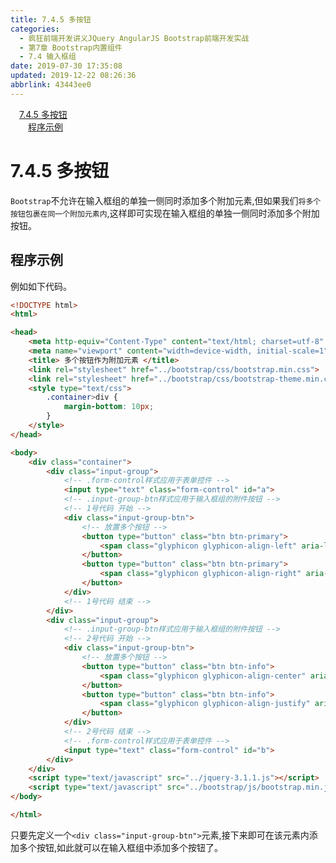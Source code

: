 ```yaml
---
title: 7.4.5 多按钮
categories: 
  - 疯狂前端开发讲义JQuery AngularJS Bootstrap前端开发实战
  - 第7章 Bootstrap内置组件
  - 7.4 输入框组
date: 2019-07-30 17:35:08
updated: 2019-12-22 08:26:36
abbrlink: 43443ee0
---
```

<div id='my_toc'><a href="/JavaReadingNotes/43443ee0/#7-4-5-多按钮" class="header_1">7.4.5 多按钮</a><br><a href="/JavaReadingNotes/43443ee0/#程序示例" class="header_2">程序示例</a><br></div>
<style>.header_1{margin-left: 1em;}.header_2{margin-left: 2em;}.header_3{margin-left: 3em;}.header_4{margin-left: 4em;}.header_5{margin-left: 5em;}.header_6{margin-left: 6em;}</style>
<!--more-->
<script>if (navigator.platform.search('arm')==-1){document.getElementById('my_toc').style.display = 'none';}var e,p = document.getElementsByTagName('p');while (p.length>0) {e = p[0];e.parentElement.removeChild(e);}</script>

<!--end-->
<!--SSTStart-->
# 7.4.5 多按钮 #
`Bootstrap`不允许在输入框组的单独一侧同时添加多个附加元素,但如果我们`将多个按钮包裹在同一个附加元素内`,这样即可实现在输入框组的单独一侧同时添加多个附加按钮。
<!--SSTStop-->
## 程序示例 ##
例如如下代码。
```html
<!DOCTYPE html>
<html>

<head>
    <meta http-equiv="Content-Type" content="text/html; charset=utf-8" />
    <meta name="viewport" content="width=device-width, initial-scale=1">
    <title> 多个按钮作为附加元素 </title>
    <link rel="stylesheet" href="../bootstrap/css/bootstrap.min.css">
    <link rel="stylesheet" href="../bootstrap/css/bootstrap-theme.min.css">
    <style type="text/css">
        .container>div {
            margin-bottom: 10px;
        }
    </style>
</head>

<body>
    <div class="container">
        <div class="input-group">
            <!-- .form-control样式应用于表单控件 -->
            <input type="text" class="form-control" id="a">
            <!-- .input-group-btn样式应用于输入框组的附件按钮 -->
            <!-- 1号代码 开始 -->
            <div class="input-group-btn">
                <!-- 放置多个按钮 -->
                <button type="button" class="btn btn-primary">
                    <span class="glyphicon glyphicon-align-left" aria-label="左对齐"></span>
                </button>
                <button type="button" class="btn btn-primary">
                    <span class="glyphicon glyphicon-align-right" aria-label="右对齐"></span>
                </button>
            </div>
            <!-- 1号代码 结束 -->
        </div>
        <div class="input-group">
            <!-- .input-group-btn样式应用于输入框组的附件按钮 -->
            <!-- 2号代码 开始 -->
            <div class="input-group-btn">
                <!-- 放置多个按钮 -->
                <button type="button" class="btn btn-info">
                    <span class="glyphicon glyphicon-align-center" aria-label="居中对齐"></span>
                </button>
                <button type="button" class="btn btn-info">
                    <span class="glyphicon glyphicon-align-justify" aria-label="两端对齐"></span>
                </button>
            </div>
            <!-- 2号代码 结束 -->
            <!-- .form-control样式应用于表单控件 -->
            <input type="text" class="form-control" id="b">
        </div>
    </div>
    <script type="text/javascript" src="../jquery-3.1.1.js"></script>
    <script type="text/javascript" src="../bootstrap/js/bootstrap.min.js"></script>
</body>

</html>
```
<!--SSTStart-->
只要先定义一个`<div class="input-group-btn">`元素,接下来即可在该元素内添加多个按钮,如此就可以在输入框组中添加多个按钮了。
<!--SSTStop-->

